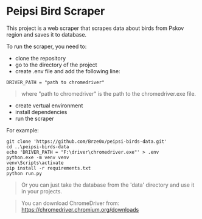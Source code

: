 # Peipsi Bird Scraper

This project is a web scraper that scrapes data about birds from Pskov region and saves it to database.

To run the scraper, you need to: 
- clone the repository
- go to the directory of the project
- create .env file and add the following line:
```
DRIVER_PATH = "path to chromedriver"
```
> where "path to chromedriver" is the path to the chromedriver.exe file.
- create vertual environment
- install dependencies
- run the scraper

For example:
```
git clone 'https://github.com/Brze0x/peipsi-birds-data.git'
cd ..\peipsi-birds-data
echo 'DRIVER_PATH = "F:\driver\chromedriver.exe"' > .env
python.exe -m venv venv
venv\Scripts\activate
pip install -r requirements.txt
python run.py
```

> Or you can just take the database from the 'data' directory and use it in your projects.

> You can download ChromeDriver from:  https://chromedriver.chromium.org/downloads